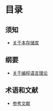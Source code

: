 # 目录

## 须知

- [关于本存储库](./about.md)

## 纲要

- [关于编程语言理论](./plt/about.md)

## 术语和文献

- [参考文献](./bibliography.md)
